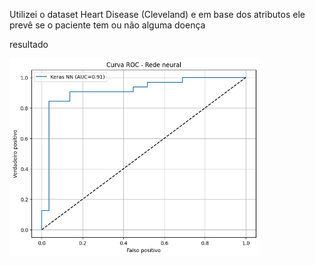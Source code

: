 Utilizei o dataset Heart Disease (Cleveland) e em base dos atributos ele prevê se o paciente tem ou não alguma doença

resultado

<img src="/coracao-rede-neural/curva-ROC-Rede_neural.png" width="400" alt="curva roc rede neural"/>

